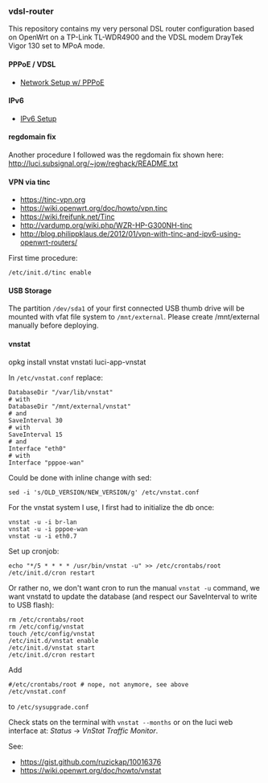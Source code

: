 ### vdsl-router

This repository contains my very personal DSL router configuration based
on OpenWrt on a TP-Link TL-WDR4900 and the VDSL modem DrayTek Vigor 130
set to MPoA mode.

#### PPPoE / VDSL

* [Network Setup w/ PPPoE](https://wiki.openwrt.org/doc/uci/network#protocol_pppoe_ppp_over_ethernet)

#### IPv6

* [IPv6 Setup](https://wiki.openwrt.org/doc/uci/network6)

#### regdomain fix

Another procedure I followed was the regdomain fix shown here:
<http://luci.subsignal.org/~jow/reghack/README.txt>

#### VPN via tinc

* <https://tinc-vpn.org>
* <https://wiki.openwrt.org/doc/howto/vpn.tinc>
* <https://wiki.freifunk.net/Tinc>
* <http://vardump.org/wiki.php/WZR-HP-G300NH-tinc>
* <http://blog.philippklaus.de/2012/01/vpn-with-tinc-and-ipv6-using-openwrt-routers/>

First time procedure:

    /etc/init.d/tinc enable

#### USB Storage

The partition `/dev/sda1` of your first connected USB thumb drive
will be mounted with vfat file system to `/mnt/external`.
Please create /mnt/external manually before deploying.

#### vnstat

opkg install vnstat vnstati luci-app-vnstat

In `/etc/vnstat.conf` replace:

    DatabaseDir "/var/lib/vnstat"
    # with
    DatabaseDir "/mnt/external/vnstat"
    # and
    SaveInterval 30
    # with
    SaveInterval 15
    # and
    Interface "eth0"
    # with
    Interface "pppoe-wan"

Could be done with inline change with sed:

    sed -i 's/OLD_VERSION/NEW_VERSION/g' /etc/vnstat.conf

For the vnstat system I use, I first had to initialize the db once:

    vnstat -u -i br-lan
    vnstat -u -i pppoe-wan
    vnstat -u -i eth0.7

Set up cronjob:

    echo "*/5 * * * * /usr/bin/vnstat -u" >> /etc/crontabs/root
    /etc/init.d/cron restart

Or rather no, we don't want cron to run the manual `vnstat -u` command,
we want vnstatd to update the database (and respect our SaveInterval to write
to USB flash):

    rm /etc/crontabs/root
    rm /etc/config/vnstat
    touch /etc/config/vnstat
    /etc/init.d/vnstat enable
    /etc/init.d/vnstat start
    /etc/init.d/cron restart

Add

    #/etc/crontabs/root # nope, not anymore, see above
    /etc/vnstat.conf

to `/etc/sysupgrade.conf`

Check stats on the terminal with `vnstat --months` or
on the luci web interface at: *Status* → *VnStat Traffic Monitor*.

See:
* <https://gist.github.com/ruzickap/10016376>
* <https://wiki.openwrt.org/doc/howto/vnstat>
